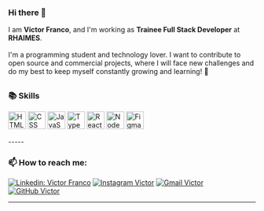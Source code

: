 ### Hi there 👋
I am **Victor Franco**, and I'm working as **Trainee Full Stack Developer** at **RHAIMES**. <br> <br>
I'm a programming student and technology lover. I want to contribute to open source and commercial projects, where I will face new challenges and do my best to keep myself constantly growing and learning! 🚀
##


### 📚 Skills
<p align="left">
  <a href="https://developer.mozilla.org/en-US/docs/Web/HTML" target="_blank" rel="noreferrer"><img src="https://raw.githubusercontent.com/danielcranney/readme-generator/main/public/icons/skills/html5-colored.svg" width="36" height="36" alt="HTML" /></a>
<a href="https://developer.mozilla.org/en-US/docs/Web/CSS" target="_blank" rel="noreferrer"><img src="https://raw.githubusercontent.com/danielcranney/readme-generator/main/public/icons/skills/css3-colored.svg" width="36" height="36" alt="CSS" /></a>
<a href="https://developer.mozilla.org/en-US/docs/Web/JavaScript" target="_blank" rel="noreferrer"><img src="https://raw.githubusercontent.com/danielcranney/readme-generator/main/public/icons/skills/javascript-colored.svg" width="36" height="36" alt="JavaScript" /></a>
<a margin href="https://www.typescriptlang.org/" target="_blank" rel="noreferrer"><img src="https://raw.githubusercontent.com/danielcranney/readme-generator/main/public/icons/skills/typescript-colored.svg" width="36" height="36" alt="TypeScript" /></a>
<a href="https://reactjs.org/" target="_blank" rel="noreferrer"><img src="https://raw.githubusercontent.com/danielcranney/readme-generator/main/public/icons/skills/react-colored.svg" width="36" height="36" alt="React" /></a>
<a href="https://nodejs.org/en/" target="_blank" rel="noreferrer"><img src="https://raw.githubusercontent.com/danielcranney/readme-generator/main/public/icons/skills/nodejs-colored.svg" width="36" height="36" alt="NodeJS" /></a>
<a href="https://www.figma.com/" target="_blank" rel="noreferrer"><img src="https://raw.githubusercontent.com/danielcranney/readme-generator/main/public/icons/skills/figma-colored.svg" width="36" height="36" alt="Figma" /></a>
</p>
-----
<br>

### 📫 How to reach me:

[![Linkedin: Victor Franco](https://img.shields.io/badge/-Victor%20Franco-blue?style=flat-square&logo=Linkedin&logoColor=white&link=https://linkedin.com/in/victorsfranco)](https://linkedin.com/in/victorsfranco)
[![Instagram Victor](https://img.shields.io/badge/-victor.s.franco-gray?style=flat-square&logo=Instagram&logoColor=red&link=https://www.instagram.com/victor.s.franco/)](https://www.instagram.com/victor.s.franco/)
[![Gmail Victor](https://img.shields.io/badge/-Victor%20Franco-white?style=flat-square&logo=Gmail&logoColor=red&link=mailto:francovictor.dev@gmail.com)](mailto:francovictor.dev@gmail.com)
[![GitHub Victor](https://img.shields.io/github/followers/victorsfranco?label=follow&style=social)](https://github.com/victorsfranco)

---

